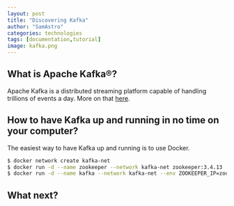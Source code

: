 ```yaml
---
layout: post
title: "Discovering Kafka"
author: "SamAstro"
categories: technologies
tags: [documentation,tutorial]
image: kafka.png
---
```


## What is Apache Kafka®?
Apache Kafka is a distributed streaming platform capable of handling trillions
of events a day. More on that
[here](https://www.confluent.io/what-is-apache-kafka/).

## How to have Kafka up and running in no time on your computer?
The easiest way to have Kafka up and running is to use Docker.
```bash
$ docker network create kafka-net
$ docker run -d --name zookeeper --network kafka-net zookeeper:3.4.13
$ docker run -d --name kafka --network kafka-net --env ZOOKEEPER_IP=zookeeper ches/kafka
```

## What next?

